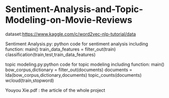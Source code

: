 # Sentiment-Analysis-and-Topic-Modeling-on-Movie-Reviews

dataset:https://www.kaggle.com/c/word2vec-nlp-tutorial/data

Sentiment Analysis.py: python code for sentiment analysis
                      including function:
                      main()
                      train_data_features = filter_out(train)
                      classification(train,test,train_data_features)
 
topic modeling.py:python code for topic modeling
                  including function:
                  main()
                  bow_corpus,dictionary = filter_out(documents)
                  documents = lda(bow_corpus,dictionary,documents)
                  topic_counts(documents)
                  wcloud(train,stopword)
                  
Youyou Xie.pdf : the article of the whole project
